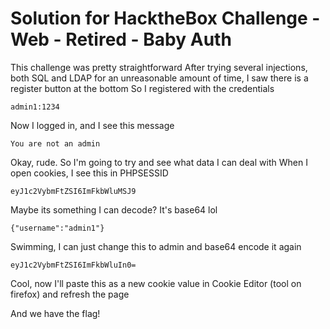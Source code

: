 # Solution for HacktheBox Challenge - Web - Retired - Baby Auth

This challenge was pretty straightforward
After trying several injections, both SQL and LDAP for an unreasonable amount of time, I saw there is a register button at the bottom
So I registered with the credentials
```text
admin1:1234
```
Now I logged in, and I see this message
```text
You are not an admin
```

Okay, rude.
So I'm going to try and see what data I can deal with
When I open cookies, I see this in PHPSESSID
```text
eyJ1c2VybmFtZSI6ImFkbWluMSJ9
```
Maybe its something I can decode?
It's base64 lol
```text
{"username":"admin1"}
```

Swimming, I can just change this to admin and base64 encode it again
```text
eyJ1c2VybmFtZSI6ImFkbWluIn0=
```

Cool, now I'll paste this as a new cookie value in Cookie Editor (tool on firefox) and refresh the page

And we have the flag!
